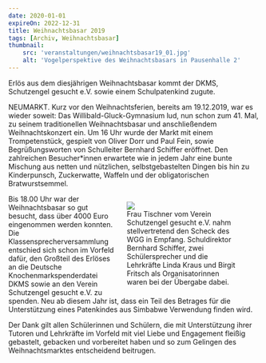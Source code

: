 ```yaml
---
date: 2020-01-01
expireOn: 2022-12-31
title: Weihnachtsbasar 2019
tags: [Archiv, Weihnachtsbasar]
thumbnail: 
    src: 'veranstaltungen/weihnachtsbasar19_01.jpg'
    alt: 'Vogelperspektive des Weihnachtsbasars in Pausenhalle 2' 
---
```

Erlös aus dem diesjährigen Weihnachtsbasar kommt der DKMS, Schutzengel gesucht e.V. sowie einem Schulpatenkind zugute.

NEUMARKT. Kurz vor den Weihnachtsferien, bereits am 19.12.2019, war es wieder soweit: Das Willibald-Gluck-Gymnasium lud, nun schon zum 41. Mal, zu seinem traditionellen Weihnachtsbasar und anschließendem Weihnachtskonzert ein. Um 16 Uhr wurde der Markt mit einem Trompetenstück, gespielt von Oliver Dorr und Paul Fein, sowie Begrüßungsworten von Schulleiter Bernhard Schiffer eröffnet. Den zahlreichen Besucher*innen erwartete wie in jedem Jahr eine bunte Mischung aus netten und nützlichen, selbstgebastelten Dingen bis hin zu Kinderpunsch, Zuckerwatte, Waffeln und der obligatorischen Bratwurstsemmel.

<figure style ="float:right;width: 45%; margin-left:20px">
<img src = "/images/veranstaltungen/weihnachtsbasar19_02.jpg" >
<figcaption> Frau Tischner vom Verein Schutzengel gesucht e.V. nahm stellvertretend den Scheck des WGG in Empfang. Schuldirektor Bernhard Schiffer, zwei Schülersprecher und die Lehrkräfte Linda Kraus und Birgit Fritsch als Organisatorinnen waren bei der Übergabe dabei. 
</figcaption>
</figure>

Bis 18.00 Uhr war der Weihnachtsbasar so gut besucht, dass über 4000 Euro eingenommen werden konnten. Die Klassensprecherversammlung entschied sich schon im Vorfeld dafür, den Großteil des Erlöses an die Deutsche Knochenmarkspenderdatei DKMS sowie an den Verein Schutzengel gesucht e.V. zu spenden. Neu ab diesem Jahr ist, dass ein Teil des Betrages für die Unterstützung eines Patenkindes aus Simbabwe Verwendung finden wird.

Der Dank gilt allen Schülerinnen und Schülern, die mit Unterstützung ihrer Tutoren und Lehrkräfte im Vorfeld mit viel Liebe und Engagement fleißig gebastelt, gebacken und vorbereitet haben und so zum Gelingen des Weihnachtsmarktes entscheidend beitrugen.
